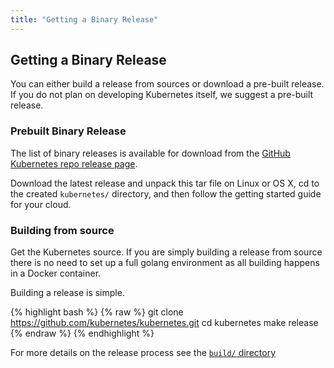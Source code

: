 ```yaml
---
title: "Getting a Binary Release"
---
```



## Getting a Binary Release

You can either build a release from sources or download a pre-built release.  If you do not plan on developing Kubernetes itself, we suggest a pre-built release.

### Prebuilt Binary Release

The list of binary releases is available for download from the [GitHub Kubernetes repo release page](https://github.com/kubernetes/kubernetes/releases).

Download the latest release and unpack this tar file on Linux or OS X, cd to the created `kubernetes/` directory, and then follow the getting started guide for your cloud.

### Building from source

Get the Kubernetes source.  If you are simply building a release from source there is no need to set up a full golang environment as all building happens in a Docker container.

Building a release is simple.

{% highlight bash %}
{% raw %}
git clone https://github.com/kubernetes/kubernetes.git
cd kubernetes
make release
{% endraw %}
{% endhighlight %}

For more details on the release process see the [`build/` directory](http://releases.k8s.io/release-1.1/build/)



